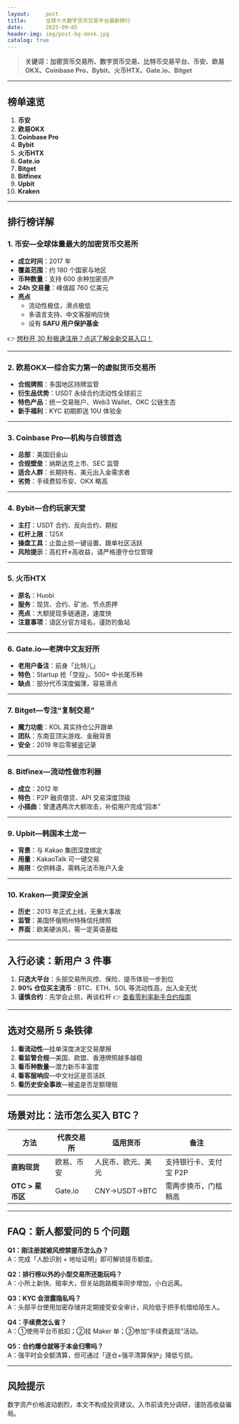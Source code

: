 ```yaml
---
layout:     post
title:      全球十大数字货币交易平台最新排行
date:       2025-09-05
header-img: img/post-bg-desk.jpg
catalog: true
---
```


> **关键词：加密货币交易所、数字货币交易、比特币交易平台、币安、欧易OKX、Coinbase Pro、Bybit、火币HTX、Gate.io、Bitget**

---

## 榜单速览
1. **币安**  
2. **欧易OKX**  
3. **Coinbase Pro**  
4. **Bybit**  
5. **火币HTX**  
6. **Gate.io**  
7. **Bitget**  
8. **Bitfinex**  
9. **Upbit**  
10. **Kraken**

---

## 排行榜详解
### 1. 币安—全球体量最大的加密货币交易所
- **成立时间**：2017 年  
- **覆盖范围**：约 180 个国家与地区  
- **币种数量**：支持 600 余种加密资产  
- **24h 交易量**：峰值超 760 亿美元  
- **亮点**  
  - 流动性极佳，滑点极低  
  - 多语言支持、中文客服响应快  
  - 设有 **SAFU 用户保护基金**  

👉 [想秒开 30 秒极速注册？点这了解全新交易入口！](https://okxdog.com/)

---

### 2. 欧易OKX—综合实力第一的虚拟货币交易所  
- **合规牌照**：多国地区持牌监管  
- **衍生品优势**：USDT 永续合约流动性全球前三  
- **特色产品**：统一交易账户、Web3 Wallet、OKC 公链生态  
- **新手福利**：KYC 初期即送 10U 体验金  

---

### 3. Coinbase Pro—机构与白领首选  
- **总部**：美国旧金山  
- **合规壁垒**：纳斯达克上市、SEC 监管  
- **适合人群**：长期持有、美元出入金需求者  
- **劣势**：手续费较币安、OKX 略高  

---

### 4. Bybit—合约玩家天堂  
- **主打**：USDT 合约、反向合约、期权  
- **杠杆上限**：125X  
- **操盘工具**：止盈止损一键设置、跟单社区活跃  
- **风险提示**：高杠杆≠高收益，请严格遵守仓位管理  

---

### 5. 火币HTX  
- **原名**：Huobi  
- **服务**：现货、合约、矿池、节点质押  
- **亮点**：大额提现多链通道，速度快  
- **注意事项**：请区分官方域名，谨防钓鱼站  

---

### 6. Gate.io—老牌中文友好所  
- **老用户备注**：前身「比特儿」  
- **特色**：Startup 抢「空投」、500+ 中长尾币种  
- **缺点**：部分代币深度偏薄，容易滑点  

---

### 7. Bitget—专注“复制交易”  
- **魔力功能**：KOL 真实持仓公开跟单  
- **团队**：东南亚顶尖游戏、金融背景  
- **安全**：2019 年后零被盗记录  

---

### 8. Bitfinex—流动性做市利器  
- **成立**：2012 年  
- **特色**：P2P 融资借贷、API 交易深度顶级  
- **小插曲**：曾遭遇两次大额攻击，补偿用户完成“回本”  

---

### 9. Upbit—韩国本土龙一  
- **背景**：与 Kakao 集团深度绑定  
- **用量**：KakaoTalk 可一键交易  
- **局限**：仅供韩语，需韩元法币账户入金  

---

### 10. Kraken—资深安全派  
- **历史**：2013 年正式上线，无重大事故  
- **监管**：美国怀俄明州特殊信托牌照  
- **界面**：欧美硬派风，需一定英语基础  

---

## 入行必读：新用户 3 件事

1. **只选大平台**：头部交易所风控、保险、提币体验一步到位  
2. **90% 仓位买主流币**：BTC、ETH、SOL 等流动性高，出入金无忧  
3. **谨慎合约**：先学会止损，再谈杠杆 👉 [查看零利率新手合约指南](https://okxdog.com/)

---

## 选对交易所 5 条铁律

1. **看流动性**—挂单深度决定交易摩擦  
2. **看监管合规**—美国、欧盟、香港牌照越多越稳  
3. **看币种数量**—潜力新币丰富度  
4. **看客服响应**—中文社区是否活跃  
5. **看历史安全事故**—被盗是否足额理赔  

---

## 场景对比：法币怎么买入 BTC？

| 方法 | 代表交易所 | 适用货币 | 备注 |
|---|---|---|---|
| **直购现货** | 欧易、币安 | 人民币、欧元、美元 | 支持银行卡、支付宝 P2P |
| **OTC > 星币区** | Gate.io | CNY→USDT→BTC | 需两步换币，门槛稍高 |

---

## FAQ：新人都爱问的 5 个问题
**Q1：刚注册就被风控禁提币怎么办？**  
A：完成「人脸识别 + 地址证明」即可解锁提币额度。  

**Q2：排行榜以外的小型交易所还能玩吗？**  
A：小所上新快、赔率大，但关站跑路概率同步增加，小白远离。  

**Q3：KYC 会泄露隐私吗？**  
A：头部平台使用加密存储并定期接受安全审计，风险低于把手机借给陌生人。  

**Q4：手续费怎么省？**  
A：①使用平台币抵扣；②挂 Maker 单；③参加“手续费返现”活动。  

**Q5：合约爆仓就等于本金归零吗？**  
A：强平时会全额清算，但可通过「逐仓+强平清算保护」降低亏损。  

---

## 风险提示
数字资产价格波动剧烈，本文不构成投资建议。入市前请充分调研，谨防高收益骗局。